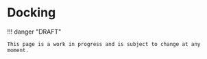 # Docking

!!! danger "DRAFT"

    This page is a work in progress and is subject to change at any moment.
